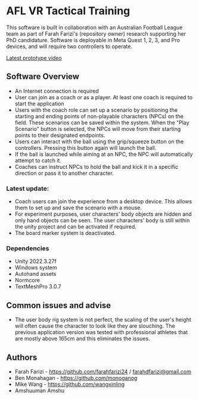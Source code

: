 # AFL VR Tactical Training

This software is built in collaboration with an Australian Football League team as part of Farah Farizi's (repository owner) research supporting her PhD candidature. Software is deployable in Meta Quest 1, 2, 3, and Pro devices, and will require two controllers to operate.

[Latest prototype video](https://drive.google.com/file/d/1sexfwHZHr3-1ksgPxO-reH3E9gBr9Pkk/view?usp=sharing)

## Software Overview
* An Internet connection is required
* User can join as a coach or as a player. At least one coach is required to start the application
* Users with the coach role can set up a scenario by positioning the starting and ending points of non-playable characters (NPCs) on the field. These scenarios can be saved within the system. When the "Play Scenario" button is selected, the NPCs will move from their starting points to their designated endpoints.
* Users can interact with the ball using the grip/squeeze button on the controllers. Pressing this button again will launch the ball.
* If the ball is launched while aiming at an NPC, the NPC will automatically attempt to catch it.
* Coaches can instruct NPCs to hold the ball and kick it in a specific direction or pass it to another character.


### Latest update:
* Coach users can join the experience from a desktop device. This allows them to set up and save the scenario with a mouse.
* For experiment purposes, user characters' body objects are hidden and only hand objects can be seen. The user characters' body is still within the unity project and can be activated if required.
* The board marker system is deactivated.
  

### Dependencies

* Unity 2022.3.27f
* Windows system
* Autohand assets
* Normcore
* TextMeshPro 3.0.7



## Common issues and advise
* The user body rig system is not perfect, the scaling of the user's height will often cause the character to look like they are slouching. The previous application version was tested with professional athletes that are mostly above 165cm and this eliminates the issues.

  
## Authors
* Farah Farizi - https://github.com/farahfarizi24 / farahdfarizi@gmail.com
* Ben Monahagan - https://github.com/monoganog
* Mike Wang - https://github.com/wangxinling
* Amshuuman Amshu
